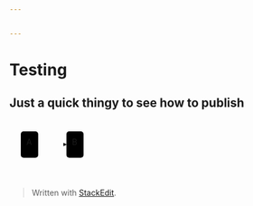 ```yaml
---


---
```


<h1 id="testing">Testing</h1>
<h2 id="just-a-quick-thingy-to-see-how-to-publish">Just a quick thingy to see how to publish</h2>
<div class="mermaid"><svg xmlns="http://www.w3.org/2000/svg" id="mermaid-svg-p666OtbDJe0fc4JE" height="100%" viewBox="0 0 171.18333435058594 106.71665954589844" style="max-width:171.18333435058594px;"><g><g class="output"><g class="clusters"></g><g class="edgePaths"><g class="edgePath" style="opacity: 1;"><path class="path" d="M50.83332824707031,43.35832977294922L75.83332824707031,43.35832977294922L100.83332824707031,43.35832977294922" marker-end="url(#arrowhead286)" style="fill:none"></path><defs><marker id="arrowhead286" viewBox="0 0 10 10" refX="9" refY="5" markerUnits="strokeWidth" markerWidth="8" markerHeight="6" orient="auto"><path d="M 0 0 L 10 5 L 0 10 z" class="arrowheadPath" style="stroke-width: 1; stroke-dasharray: 1, 0;"></path></marker></defs></g></g><g class="edgeLabels"><g class="edgeLabel" style="opacity: 1;" transform=""><g transform="translate(0,0)" class="label"><foreignObject width="0" height="0"><div xmlns="http://www.w3.org/1999/xhtml" style="display: inline-block; white-space: nowrap;"><span class="edgeLabel"></span></div></foreignObject></g></g></g><g class="nodes"><g class="node" style="opacity: 1;" id="A" transform="translate(35.416664123535156,43.35832977294922)"><rect rx="5" ry="5" x="-15.416664123535156" y="-23.35832977294922" width="30.833328247070312" height="46.71665954589844"></rect><g class="label" transform="translate(0,0)"><g transform="translate(-5.416664123535156,-13.358329772949219)"><foreignObject width="10.833328247070312" height="26.716659545898438"><div xmlns="http://www.w3.org/1999/xhtml" style="display: inline-block; white-space: nowrap;">A</div></foreignObject></g></g></g><g class="node" style="opacity: 1;" id="B" transform="translate(116.00833129882812,43.35832977294922)"><rect rx="5" ry="5" x="-15.175003051757812" y="-23.35832977294922" width="30.350006103515625" height="46.71665954589844"></rect><g class="label" transform="translate(0,0)"><g transform="translate(-5.1750030517578125,-13.358329772949219)"><foreignObject width="10.350006103515625" height="26.716659545898438"><div xmlns="http://www.w3.org/1999/xhtml" style="display: inline-block; white-space: nowrap;">B</div></foreignObject></g></g></g></g></g></g></svg></div>
<blockquote>
<p>Written with <a href="https://stackedit.io/">StackEdit</a>.</p>
</blockquote>

